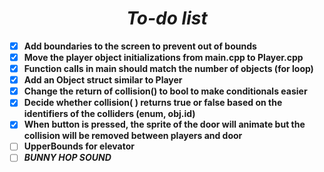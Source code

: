 # <center> ***To-do list*** </center>
 
 - [x] **Add boundaries to the screen to prevent out of bounds**
 - [x] **Move the player object initializations from main.cpp to Player.cpp**
 - [x] **Function calls in main should match the number of objects (for loop)**
 - [x] **Add an Object struct similar to Player**
 - [x] **Change the return of collision() to bool to make conditionals easier**
 - [x] **Decide whether collision( ) returns true or false based on the identifiers of the colliders (enum, obj.id)**
 - [x] **When button is pressed, the sprite of the door will animate but the collision will be removed between players and door**
 - [ ] **UpperBounds for elevator**
 - [ ] ***BUNNY HOP SOUND***
